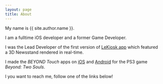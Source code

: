```yaml
---
layout: page
title: About
---
```


My name is {{ site.author.name }}.

I am a fulltime iOS developer and a former Game Developer.

I was the Lead Developer of the first version of [LeKiosk app](https://itunes.apple.com/en/app/lekiosk-la-plus-belle-experience/id626703984?mt=8) which featured a 3D Newsstand rendered in real-time.

I made the *BEYOND Touch* apps on [iOS](http://itunes.apple.com/app/beyond-touch/id691908718) and [Android](http://play.google.com/store/apps/details?id=com.quanticdream.beyondtouch) for the PS3 game *Beyond: Two Souls*.

I you want to reach me, follow one of the links below!

<div class="infos">
<span>
	<a href="{{ site.author.twitter }}" target="_blank"><i class="fa fa-twitter"></i></a>
</span>
<span>
	<a href="{{ site.author.github }}" target="_blank"><i class="fa fa-github"></i></a>
</span>
<span>
	<a href="{{ site.author.linkedin }}" target="_blank"><i class="fa fa-linkedin-square"></i></a>
</span>
<span>
	<a href="mailto:contact@{{ site.author.email }}?subject=Contact from {{ site.domain_name }}" target="_blank"><i class="fa fa-envelope"></i></a>
</span>
</div>
